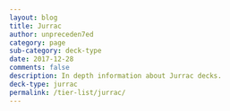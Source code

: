```yaml
---
layout: blog
title: Jurrac
author: unpreceden7ed
category: page
sub-category: deck-type
date: 2017-12-28
comments: false
description: In depth information about Jurrac decks.
deck-type: jurrac
permalink: /tier-list/jurrac/
---
```








